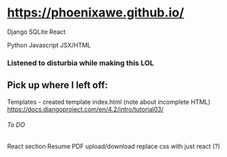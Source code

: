 # https://phoenixawe.github.io/

Django
SQLite
React

Python 
Javascript
JSX/HTML


### Listened to disturbia while making this LOL

## Pick up where I left off:
Templates - created template index.html (note about incomplete HTML)
https://docs.djangoproject.com/en/4.2/intro/tutorial03/

###### To DO
React section
Resume PDF upload/download
replace css with just react (?)